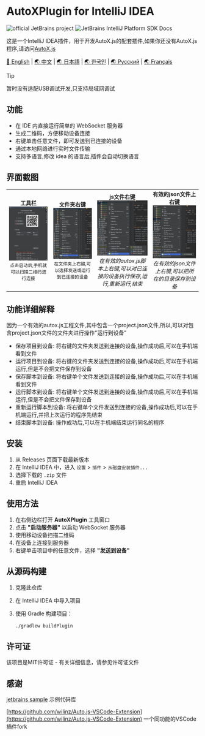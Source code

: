 # AutoXPlugin for IntelliJ IDEA
<!-- Plugin description -->
![official JetBrains project](https://jb.gg/badges/official-flat-square.svg)
![JetBrains IntelliJ Platform SDK Docs](https://jb.gg/badges/docs.svg?style=flat-square)

这是一个IntelliJ IDEA插件，用于开发AutoX.js的配套插件,如果你还没有AutoX.js程序,请访问[AutoX.js](https://github.com/aiselp/AutoX)

[🌟 English](README_en.md) | [🌏 中文](README.md) | [🌏 日本語](README_JP.md) | [🌏 한국인](README_ko.md) | [🌏 Русский](README_ru.md) | [🌏 Français](README_fr.md)
> [!TIP]
> 暂时没有适配USB调试开发,只支持局域网调试

## 功能

- 在 IDE 内直接运行简单的 WebSocket 服务器
- 生成二维码，方便移动设备连接
- 右键单击任意文件，即可发送到已连接的设备
- 通过本地网络进行实时文件传输
- 支持多语言,修改 idea 的语言后,插件会自动切换语言


<!-- Plugin description end -->

## 界面截图
<div align="center">
<table>
<tr>

<td align="center">
<b>工具栏</b><br>
<img src="/img/%E6%88%AA%E5%B1%8F2025-04-03%2000.43.22.png" width="500" alt="微信赞赏码"><br>
<small>点击启动后,手机就可以扫描二维码进行连接</small>
</td>
<td align="center">
<b>文件夹右键</b><br>
<img src="img/%E6%88%AA%E5%B1%8F2025-04-02%2017.40.57.png" width="500" alt="支付宝赞赏码"><br>
<small>在文件夹上右键,可以选择发送或运行到已连接的设备</small>
</td>
<td align="center">
<b>js文件右键</b><br>
<img src="img/%E6%88%AA%E5%B1%8F2025-04-02%2017.40.39.png" width="500" alt="Alipay"><br>
<em>在有效的autox.js脚本上右键,可以对已连接的设备执行保存,运行,重新运行,结束</em>
</td>
<td align="center">
<b>有效的json文件上右键</b><br>
<img src="img/%E6%88%AA%E5%B1%8F2025-04-02%2017.41.36.png" width="500" alt="WeChat"><br>
<em>在有效的json文件上右键,可以把所在的目录保存到设备</em>
</td>
</tr>
</table>
</div>

## 功能详细解释

因为一个有效的autox.js工程文件,其中包含一个project.json文件,所以,可以对包含project.json文件的文件夹进行操作"运行到设备"

- 保存项目到设备: 将右键的文件夹发送到连接的设备,操作成功后,可以在手机端看到文件
- 运行项目到设备: 将右键的文件夹发送到连接的设备,操作成功后,可以在手机端运行,但是不会把文件保存到设备
- 保存脚本到设备: 将右键单个文件发送到连接的设备,操作成功后,可以在手机端看到文件
- 运行脚本到设备: 将右键单个文件发送到连接的设备,操作成功后,可以在手机端运行,但是不会把文件保存到设备
- 重新运行脚本到设备: 将右键单个文件发送到连接的设备,操作成功后,可以在手机端运行,并把上次运行的程序先结束
- 结束脚本到设备: 操作成功后,可以在手机端结束运行同名的程序

## 安装

1. 从 Releases 页面下载最新版本
2. 在 IntelliJ IDEA 中，进入 `设置` > `插件` > `从磁盘安装插件...`
3. 选择下载的 `.zip` 文件
4. 重启 IntelliJ IDEA

## 使用方法

1. 在右侧边栏打开 **AutoXPlugin** 工具窗口
2. 点击 **"启动服务器"** 以启动 WebSocket 服务器
3. 使用移动设备扫描二维码
4. 在设备上连接到服务器
5. 右键单击项目中的任意文件，选择 **"发送到设备"**

## 从源码构建

1. 克隆此仓库
2. 在 IntelliJ IDEA 中导入项目
3. 使用 Gradle 构建项目：

   ```bash
   ./gradlew buildPlugin
   ```

## 许可证

该项目是MIT许可证 - 有关详细信息，请参见许可证文件

## 感谢

[jetbrains sample](https://github.com/JetBrains/intellij-sdk-code-samples) 示例代码库

[https://github.com/wilinz/Auto.js-VSCode-Extension](https://github.com/wilinz/Auto.js-VSCode-Extension) 一个同功能的VSCode插件fork
